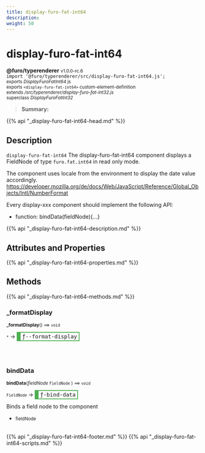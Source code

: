 ```yaml
---
title: display-furo-fat-int64
description: 
weight: 50
---
```


# display-furo-fat-int64
**@furo/typerenderer** <small>v1.0.0-rc.6</small>
<br>`import '@furo/typerenderer/src/display-furo-fat-int64.js';`<small>
<br>exports *DisplayFuroFatInt64* js
<br>exports `<display-furo-fat-int64>` custom-element-definition
<br>extends */src/typerenderer/display-furo-fat-int32.js*
<br>superclass *DisplayFuroFatInt32*</small>

> **Summary:** 

{{% api "_display-furo-fat-int64-head.md" %}}

## Description

`display-furo-fat-int64`
The display-furo-fat-int64 component displays a FieldNode of type `furo.fat.int64` in read only mode.

The component uses locale from the environment to display the date value accordingly.
https://developer.mozilla.org/de/docs/Web/JavaScript/Reference/Global_Objects/Intl/NumberFormat

Every display-xxx component should implement the following API:
- function: bindData(fieldNode){...}

{{% api "_display-furo-fat-int64-description.md" %}}


## Attributes and Properties
{{% api "_display-furo-fat-int64-properties.md" %}}






## Methods
{{% api "_display-furo-fat-int64-methods.md" %}}


### **_formatDisplay**
<small>**_formatDisplay**() ⟹ `void`</small>

<small>`*`</small> →
<span  style="border-width:2px 2px 2px 10px; border-style: solid;border-color:  rgb(76, 175, 80);font-family:monospace; padding:2px 4px;">ƒ--format-display</span>



<br><br>

### **bindData**
<small>**bindData**(*fieldNode* `FieldNode` ) ⟹ `void`</small>

<small>`FieldNode` </small> →
<span  style="border-width:2px 2px 2px 10px; border-style: solid;border-color:  rgb(76, 175, 80);font-family:monospace; padding:2px 4px;">ƒ-bind-data</span>

Binds a field node to the component

- <small>fieldNode </small>
<br><br>





{{% api "_display-furo-fat-int64-footer.md" %}}
{{% api "_display-furo-fat-int64-scripts.md" %}}
